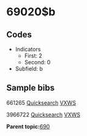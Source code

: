 # 69020$b

## Codes

-   Indicators
    -   First: 2
    -   Second: 0
-   Subfield: b

## Sample bibs

661265 [Quicksearch](https://search.library.yale.edu/catalog/661265) [VXWS](http://prodorbis.library.yale.edu:7014/vxws/GetHoldingsService?bibId=661265)

3966722 [Quicksearch](https://search.library.yale.edu/catalog/3966722) [VXWS](http://prodorbis.library.yale.edu:7014/vxws/GetHoldingsService?bibId=3966722)

**Parent topic:**[690](../../tags/690/690.md)

